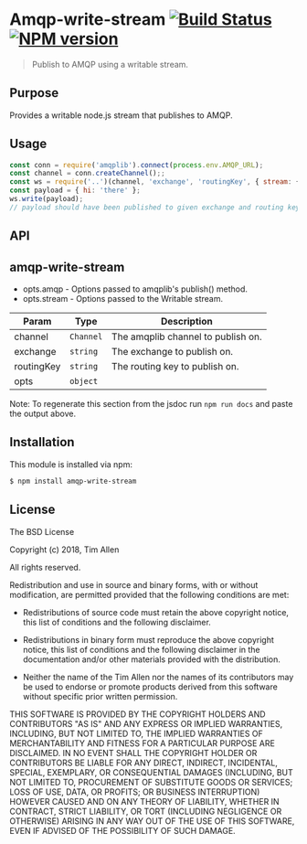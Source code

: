 # Amqp-write-stream [![Build Status](https://secure.travis-ci.org/noblesamurai/amqp-write-stream.png?branch=master)](http://travis-ci.org/noblesamurai/amqp-write-stream) [![NPM version](https://badge-me.herokuapp.com/api/npm/amqp-write-stream.png)](http://badges.enytc.com/for/npm/amqp-write-stream)

> Publish to AMQP using a writable stream.

## Purpose

Provides a writable node.js stream that publishes to AMQP.

## Usage

```js
const conn = require('amqplib').connect(process.env.AMQP_URL);
const channel = conn.createChannel();;
const ws = require('..')(channel, 'exchange', 'routingKey', { stream: { objectMode: true } });
const payload = { hi: 'there' };
ws.write(payload);
// payload should have been published to given exchange and routing key.
```

## API

<a name="module_amqp-write-stream"></a>

## amqp-write-stream
- opts.amqp - Options passed to amqplib's publish() method.
- opts.stream - Options passed to the Writable stream.


| Param | Type | Description |
| --- | --- | --- |
| channel | <code>Channel</code> | The amqplib channel to publish on. |
| exchange | <code>string</code> | The exchange to publish on. |
| routingKey | <code>string</code> | The routing key to publish on. |
| opts | <code>object</code> |  |

Note: To regenerate this section from the jsdoc run `npm run docs` and paste
the output above.

## Installation

This module is installed via npm:

``` bash
$ npm install amqp-write-stream
```
## License

The BSD License

Copyright (c) 2018, Tim Allen

All rights reserved.

Redistribution and use in source and binary forms, with or without modification,
are permitted provided that the following conditions are met:

* Redistributions of source code must retain the above copyright notice, this
  list of conditions and the following disclaimer.

* Redistributions in binary form must reproduce the above copyright notice, this
  list of conditions and the following disclaimer in the documentation and/or
  other materials provided with the distribution.

* Neither the name of the Tim Allen nor the names of its
  contributors may be used to endorse or promote products derived from
  this software without specific prior written permission.

THIS SOFTWARE IS PROVIDED BY THE COPYRIGHT HOLDERS AND CONTRIBUTORS "AS IS" AND
ANY EXPRESS OR IMPLIED WARRANTIES, INCLUDING, BUT NOT LIMITED TO, THE IMPLIED
WARRANTIES OF MERCHANTABILITY AND FITNESS FOR A PARTICULAR PURPOSE ARE
DISCLAIMED. IN NO EVENT SHALL THE COPYRIGHT HOLDER OR CONTRIBUTORS BE LIABLE FOR
ANY DIRECT, INDIRECT, INCIDENTAL, SPECIAL, EXEMPLARY, OR CONSEQUENTIAL DAMAGES
(INCLUDING, BUT NOT LIMITED TO, PROCUREMENT OF SUBSTITUTE GOODS OR SERVICES;
LOSS OF USE, DATA, OR PROFITS; OR BUSINESS INTERRUPTION) HOWEVER CAUSED AND ON
ANY THEORY OF LIABILITY, WHETHER IN CONTRACT, STRICT LIABILITY, OR TORT
(INCLUDING NEGLIGENCE OR OTHERWISE) ARISING IN ANY WAY OUT OF THE USE OF THIS
SOFTWARE, EVEN IF ADVISED OF THE POSSIBILITY OF SUCH DAMAGE.


